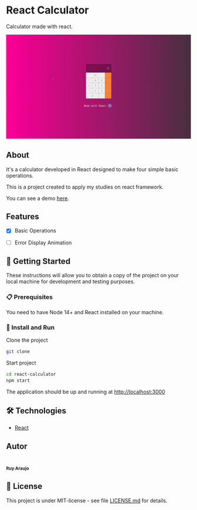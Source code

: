 # React Calculator

Calculator made with react.

<p align="center">
<img src="./public/web-preview.gif" alt="preview gif" border="0">
</p>


## About
It's a calculator developed in React designed to make four simple basic operations.

This is a project created to apply my studies on react framework.

You can see a demo [here](https://ruy-araujo.github.io/React-Calculator/).


## Features

- [x] Basic Operations
- [ ] Error Display Animation


## 🚀 Getting Started

These instructions will allow you to obtain a copy of the project on your local machine for development and testing purposes.


### 📋 Prerequisites

You need to have Node 14+ and React installed on your machine.


### 🔧 Install and Run

Clone the project
```sh
git clone
```

Start project

```sh
cd react-calculator
npm start
```
The application should be up and running at [http://localhost:3000](http://localhost:3000)


## 🛠️ Technologies

* [React](https://reactjs.org/)


## Autor

<a href="https://github.com/Ruy-Araujo">
 <img style="border-radius: 50%;" src="https://avatars.githubusercontent.com/u/53796141?v=4" width="100px;" alt=""/>
 <br />
 <sub><b>Ruy Araujo</b></sub></a> 

## 📄 License

This project is under MIT-license - see file [LICENSE.md](https://github.com/usuario/projeto/licenca) for details.


